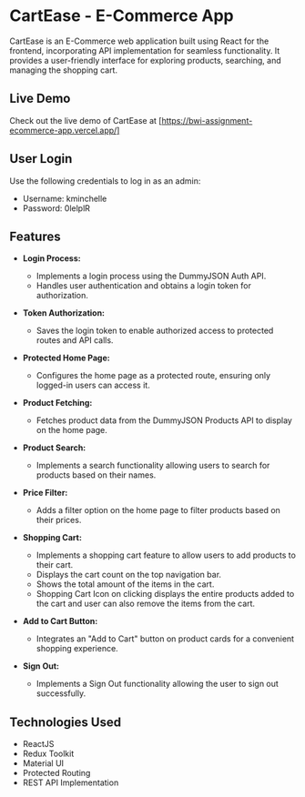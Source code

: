 # CartEase - E-Commerce App

CartEase is an E-Commerce web application built using React for the frontend, incorporating API implementation for seamless functionality. It provides a user-friendly interface for exploring products, searching, and managing the shopping cart.

## Live Demo

Check out the live demo of CartEase at [https://bwi-assignment-ecommerce-app.vercel.app/]

## User Login

Use the following credentials to log in as an admin:

- Username: kminchelle
- Password: 0lelplR

## Features

- **Login Process:**

  - Implements a login process using the DummyJSON Auth API.
  - Handles user authentication and obtains a login token for authorization.

- **Token Authorization:**

  - Saves the login token to enable authorized access to protected routes and API calls.

- **Protected Home Page:**

  - Configures the home page as a protected route, ensuring only logged-in users can access it.

- **Product Fetching:**

  - Fetches product data from the DummyJSON Products API to display on the home page.

- **Product Search:**

  - Implements a search functionality allowing users to search for products based on their names.

- **Price Filter:**

  - Adds a filter option on the home page to filter products based on their prices.

- **Shopping Cart:**

  - Implements a shopping cart feature to allow users to add products to their cart.
  - Displays the cart count on the top navigation bar.
  - Shows the total amount of the items in the cart.
  - Shopping Cart Icon on clicking displays the entire products added to the cart and user can also remove the items from the cart.

- **Add to Cart Button:**

  - Integrates an "Add to Cart" button on product cards for a convenient shopping experience.

- **Sign Out:**
  - Implements a Sign Out functionality allowing the user to sign out successfully.

## Technologies Used

- ReactJS
- Redux Toolkit
- Material UI
- Protected Routing
- REST API Implementation

